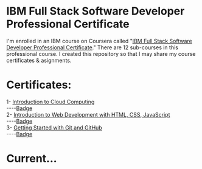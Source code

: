 # IBM Full Stack Software Developer Professional Certificate
I'm enrolled in an IBM course on Coursera called "[IBM Full Stack Software Developer Professional Certificate](https://www.coursera.org/professional-certificates/ibm-full-stack-cloud-developer)." There are 12 sub-courses in this professional course. I created this repository so that I may share my course certificates & asignments.

# Certificates:

1- [Introduction to Cloud Computing](https://www.coursera.org/account/accomplishments/certificate/ZJHX5L6Z59PD)\
----[Badge](https://www.credly.com/earner/earned/badge/dae0467d-a0d0-4fe1-918e-8bd3720823e5)\
2- [Introduction to Web Development with HTML, CSS, JavaScript](https://www.coursera.org/account/accomplishments/certificate/9E6HKXK9F5FR)\
----[Badge](https://www.credly.com/earner/earned/badge/5663a14d-b736-4054-97e1-0940d2114f89)\
3- [Getting Started with Git and GitHub](https://www.coursera.org/account/accomplishments/certificate/VJF3FP8T8LJ4)\
----[Badge](https://www.credly.com/earner/earned/badge/dbe34d19-b591-4643-b08a-27faacdebe0d)

# Current...
